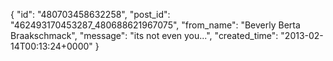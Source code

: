  {
   "id": "480703458632258",
   "post_id": "462493170453287_480688621967075",
   "from_name": "Beverly Berta Braakschmack",
   "message": "its not even you...",
   "created_time": "2013-02-14T00:13:24+0000"
 }
